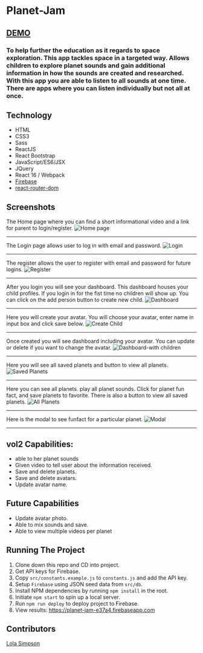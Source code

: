 # Planet-Jam

## [DEMO](https://planet-jam-e37a4.firebaseapp.com)

### To help further the education as it regards to space exploration. This app tackles space in a targeted way. Allows children to explore planet sounds and gain additional information in how the sounds are created and researched. With this app you are able to listen to all sounds at one time. There are apps where you can listen individually but not all at once.

## Technology
- HTML
- CSS3
- Sass
- ReactJS
- React Bootstrap
- JavaScript/ES6/JSX
- JQuery
- React 16 / Webpack
- [Firebase](https://firebase.google.com/)
- [react-router-dom](https://reacttraining.com/react-router/core/guides/philosophy)

## Screenshots

The Home page where you can find a short informational video and a link for parent to login/register.
![Home page](./ss/HM.png)
___

The Login page allows user to log in with email and password.
![Login](./ss/Login.png)
___

The register allows the user to register with email and password for future logins.
![Register](./ss/Reg.png)
___

After you login you will see your dashboard. This dashboard houses your child profiles. If you login in for the fist time no children will show up. You can click on the add person button to create new child.
![Dashboard](./ss/Dash.png)
___

Here you will create your avatar. You will choose your avatar, enter name in input box and click save below.
![Create Child](./ss/New.png)
___

Once created you will see dashboard including your avatar. You can update or delete if you want to change the avatar.
![Dashboard-with children](./ss/Dashboard.png)
___

Here you will see all saved planets and button to view all planets.
![Saved Planets](./ss/savedPlanets.png)
___

Here you can see all planets. play all planet sounds. Click for planet fun fact, and save planets to favorite. There is also a button to view all saved planets.
![All Planets](./ss/allPlanets.png)
___

Here is the modal to see funfact for a particular planet.
![Modal](./ss/modal.png)
___

## vol2 Capabilities:
- able to her planet sounds
- Given video to tell user about the information received.
- Save and delete planets.
- Save and delete avatars.
- Update avatar name.

## Future Capabilities
- Update avatar photo.
- Able to mix sounds and save.
- Able to view multiple videos per planet

## Running The Project
1. Clone down this repo and CD into project.
2. Get API keys for Firebase.
3. Copy `src/constants.example.js` to `constants.js` and add the API key.
4. Setup `Firebase` using JSON seed data from `src/db`.
4. Install NPM dependencies by running `npm install` in the root.
5. Initiate `npm start` to spin up a local server.
6. Run `npm run deploy` to deploy project to Firebase.
7. View results: https://planet-jam-e37a4.firebaseapp.com

## Contributors
[Lola Simpson](https://github.com/lolasimp)